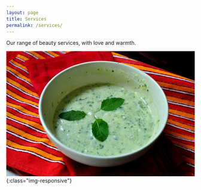 ```yaml
---
layout: page
title: Services
permalink: /services/
---
```


Our range of beauty services, with love and warmth.

![minty-product](/assets/mint.jpg){:class="img-responsive"}
